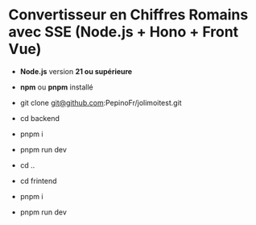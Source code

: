 # Convertisseur en Chiffres Romains avec SSE (Node.js + Hono + Front Vue)
- **Node.js** version **21 ou supérieure**
- **npm** ou **pnpm** installé

- git clone git@github.com:PepinoFr/jolimoitest.git

- cd backend
- pnpm i
- pnpm run dev

- cd ..
- cd frintend
- pnpm i
- pnpm run dev